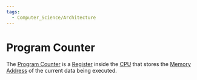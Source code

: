 ```yaml
---
tags:
  - Computer_Science/Architecture
---
```

# Program Counter
The [Program Counter](Program%20Counter.md) is a [Register](Computer-Science/Architecture/Register.md) inside the [CPU](Computer-Science/Architecture/CPU/CPU.md) that stores the [Memory Address](Memory%20Address.md) of the current data being executed.